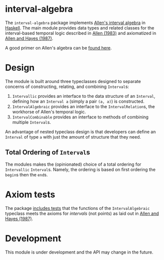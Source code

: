 # interval-algebra

The `interval-algebra` package implements [Allen's interval algebra](https://www.ics.uci.edu/~alspaugh/cls/shr/allen.html) in [Haskell](https://www.haskell.org). The main module provides data types and related classes for the interval-based temporal logic described in [Allen (1983)](https://doi.org/10.1145/182.358434) and axiomatized in [Allen and Hayes (1987)](https://doi.org/10.1111/j.1467-8640.1989.tb00329.x). 

A good primer on Allen's algebra can be [found here](https://thomasalspaugh.org/pub/fnd/allen.html).

# Design

The module is built around three typeclasses designed to separate concerns of 
constructing, relating, and combining `Interval`s: 

1. `Intervallic` provides an interface to the data structure of an `Interval`, defining how an `Interval a` (simply a pair `(a, a)`) is constructed.
2. `IntervalAlgebraic` provides an interface to the `IntervalRelation`s, the workhorse of Allen's temporal logic.
3. `IntervalCombinable` provides an interface to methods of combining multiple `Interval`s.

An advantage of nested typeclass design is that developers can define an 
`Interval` of type `a` with just the amount of structure that they need.

## Total Ordering of `Interval`s 

The modules makes the (opinionated) choice of a total ordering for `Intervallic` `Interval`s. Namely, the ordering is based on first ordering the `begin`s 
then the `end`s.

# Axiom tests

The package [includes tests](test/IntervalAlgebraSpec.hs) that the functions of the `IntervalAlgebraic` typeclass meets the axioms for _intervals_ (not points) as laid out in [Allen and Hayes (1987)](https://doi.org/10.1111/j.1467-8640.1989.tb00329.x).

# Development

This module is under development and the API may change in the future.
